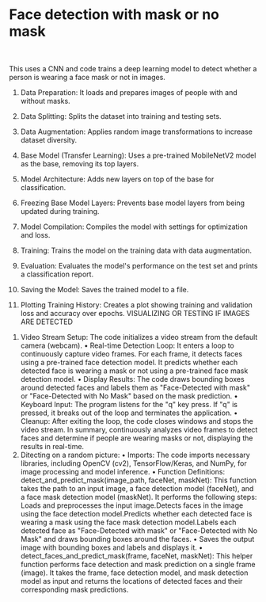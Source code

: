 <h1> Face detection with mask or no mask </h1><br>

This uses a CNN and code trains a deep learning model to detect whether a person is wearing a face mask or not in images. 

1. Data Preparation: It loads and prepares images of people with and without masks.

2. Data Splitting: Splits the dataset into training and testing sets.

3. Data Augmentation: Applies random image transformations to increase dataset diversity.

4. Base Model (Transfer Learning): Uses a pre-trained MobileNetV2 model as the base, removing its top layers.

5. Model Architecture: Adds new layers on top of the base for classification.

6. Freezing Base Model Layers: Prevents base model layers from being updated during training.

7. Model Compilation: Compiles the model with settings for optimization and loss.

8. Training: Trains the model on the training data with data augmentation.

9. Evaluation: Evaluates the model's performance on the test set and prints a classification report.

10. Saving the Model: Saves the trained model to a file.

11. Plotting Training History: Creates a plot showing training and validation loss and accuracy over epochs.
VISUALIZING OR TESTING IF IMAGES ARE DETECTED
1)	Video Stream Setup: 
The code initializes a video stream from the default camera (webcam).
•	Real-time Detection Loop:
It enters a loop to continuously capture video frames.
For each frame, it detects faces using a pre-trained face detection model.
It predicts whether each detected face is wearing a mask or not using a pre-trained face mask detection model.
•	Display Results: The code draws bounding boxes around detected faces and labels them as "Face-Detected with mask" or "Face-Detected with No Mask" based on the mask prediction.
•	Keyboard Input: The program listens for the "q" key press. If "q" is pressed, it breaks out of the loop and terminates the application.
•	Cleanup: After exiting the loop, the code closes windows and stops the video stream.
In summary, continuously analyzes video frames to detect faces and determine if people are wearing masks or not, displaying the results in real-time.
2)	Ditecting on a random picture:
•	Imports: The code imports necessary libraries, including OpenCV (cv2), TensorFlow/Keras, and NumPy, for image processing and model inference.
•	Function Definitions:
detect_and_predict_mask(image_path, faceNet, maskNet): This function takes the path to an input image, a face detection model (faceNet), and a face mask detection model (maskNet). It performs the following steps: Loads and preprocesses the input image.Detects faces in the image using the face detection model.Predicts whether each detected face is wearing a mask using the face mask detection model.Labels each detected face as "Face-Detected with mask" or "Face-Detected with No Mask" and draws bounding boxes around the faces.
•	Saves the output image with bounding boxes and labels and displays it.
•	detect_faces_and_predict_mask(frame, faceNet, maskNet): This helper function performs face detection and mask prediction on a single frame (image). It takes the frame, face detection model, and mask detection model as input and returns the locations of detected faces and their corresponding mask predictions.
